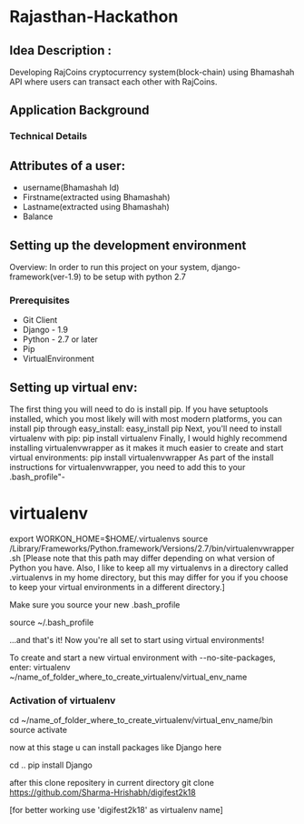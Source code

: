 # Rajasthan-Hackathon
## Idea Description :
Developing RajCoins cryptocurrency system(block-chain) using Bhamashah API where users can transact each other with RajCoins. 
## Application Background
### Technical Details
## Attributes of a user:
- username(Bhamashah Id)
- Firstname(extracted using Bhamashah)
- Lastname(extracted using Bhamashah)
- Balance

## Setting up the development environment
Overview:
In order to run this project on your system, django-framework(ver-1.9) to be setup with python 2.7 

### Prerequisites
- Git Client
- Django - 1.9
- Python - 2.7 or later
- Pip
- VirtualEnvironment

## Setting up virtual env:
The first thing you will need to do is install pip. If you have setuptools installed, which you most likely will with most modern platforms, you can install pip through easy_install:
easy_install pip
Next, you'll need to install virtualenv with pip:
pip install virtualenv
Finally, I would highly recommend installing virtualenvwrapper as it makes it much easier to create and start virtual environments:
pip install virtualenvwrapper
As part of the install instructions for virtualenvwrapper, you need to add this to your .bash_profile"-
 # virtualenv
export WORKON_HOME=$HOME/.virtualenvs
source /Library/Frameworks/Python.framework/Versions/2.7/bin/virtualenvwrapper.sh
[Please note that this path may differ depending on what version of Python you have. 
Also, I like to keep all my virtualenvs in a directory called .virtualenvs in my home directory, 
but this may differ for you if you choose to keep your virtual environments in a different directory.]

Make sure you source your new .bash_profile

source ~/.bash_profile

...and that's it! Now you're all set to start using virtual environments!

To create and start a new virtual environment with --no-site-packages, enter:
virtualenv ~/name_of_folder_where_to_create_virtualenv/virtual_env_name

### Activation of virtualenv
cd ~/name_of_folder_where_to_create_virtualenv/virtual_env_name/bin
source activate


now at this stage u can install packages like Django here

cd ..
pip install Django

after this clone repositery in current directory
git clone https://github.com/Sharma-Hrishabh/digifest2k18

[for better working use 'digifest2k18' as virtualenv name]



 
